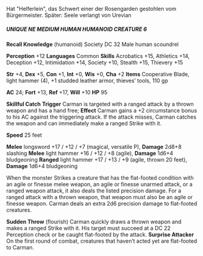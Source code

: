 Hat "Helferlein", das Schwert einer der Rosengarden gestohlen vom Bürgermeister.
Später: Seele verlangt von Urevian


##### UNIQUE NE MEDIUM HUMAN HUMANOID CREATURE 6

**Recall Knowledge** (humanoid) Society DC 32
Male human scoundrel

**Perception** +12
**Languages** Common
**Skills** Acrobatics +15, Athletics +14, Deception +12, Intimidation +14, Society +10, Stealth +15, Thievery +15

**Str** +4, **Dex** +5, **Con** +1, **Int** +0, **Wis** +0, **Cha** +2
**Items** Cooperative Blade, light hammer (4), +1 studded leather armor, thieves’ tools, 110 gp

**AC** 24; **Fort** +13, **Ref** +17, **Will** +10
**HP** 95

**Skillful Catch** **Trigger** Carman is targeted with a ranged attack by a thrown weapon and has a hand free; **Effect** Carman gains a +2 circumstance bonus to his AC against the triggering attack. If the attack misses, Carman catches the weapon and can immediately make a ranged Strike with it.

**Speed** 25 feet

**Melee** longsword +17 / +12 / +7 (magical, versatile P), **Damage** 2d8+8 slashing
**Melee** light hammer +16 / +12 / +8 (agile), **Damage** 1d6+4 bludgeoning
**Ranged** light hammer +17 / +13 / +9 (agile, thrown 20 feet), **Damage** 1d6+4 bludgeoning

When the monster Strikes a creature that has the flat-footed condition with an agile or finesse melee weapon, an agile or finesse unarmed attack, or a ranged weapon attack, it also deals the listed precision damage. For a ranged attack with a thrown weapon, that weapon must also be an agile or finesse weapon. Carman deals an extra 2d6 precision damage to flat-footed creatures.

**Sudden Throw** (flourish) Carman quickly draws a thrown weapon and makes a ranged Strike with it. His target must succeed at a DC 22 Perception check or be caught flat-footed by the attack.
**Surprise Attacker** On the first round of combat, creatures that haven’t acted yet are flat-footed to Carman.


